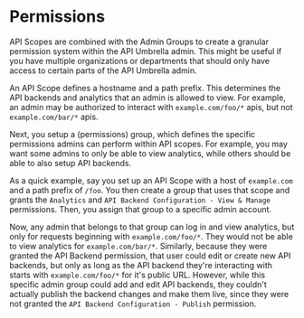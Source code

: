 # Permissions

API Scopes are combined with the Admin Groups to create a granular permission system within the API Umbrella admin. This might be useful if you have multiple organizations or departments that should only have access to certain parts of the API Umbrella admin.

An API Scope defines a hostname and a path prefix. This determines the API backends and analytics that an admin is allowed to view. For example, an admin may be authorized to interact with `example.com/foo/*` apis, but not `example.com/bar/*` apis. 

Next, you setup a (permissions) group, which defines the specific permissions admins can perform within API scopes. For example, you may want some admins to only be able to view analytics, while others should be able to also setup API backends.

As a quick example, say you set up an API Scope with a host of `example.com` and a path prefix of `/foo`. You then create a group that uses that scope and grants the `Analytics` and `API Backend Configuration - View & Manage` permissions. Then, you assign that group to a specific admin account. 

Now, any admin that belongs to that group can log in and view analytics, but only for requests beginning with `example.com/foo/*`. They would not be able to view analytics for `example.com/bar/*`. Similarly, because they were granted the API Backend permission, that user could edit or create new API backends, but only as long as the API backend they're interacting with starts with `example.com/foo/*` for it's public URL. However, while this specific admin group could add and edit API backends, they couldn't actually publish the backend changes and make them live, since they were not granted the `API Backend Configuration - Publish` permission.
